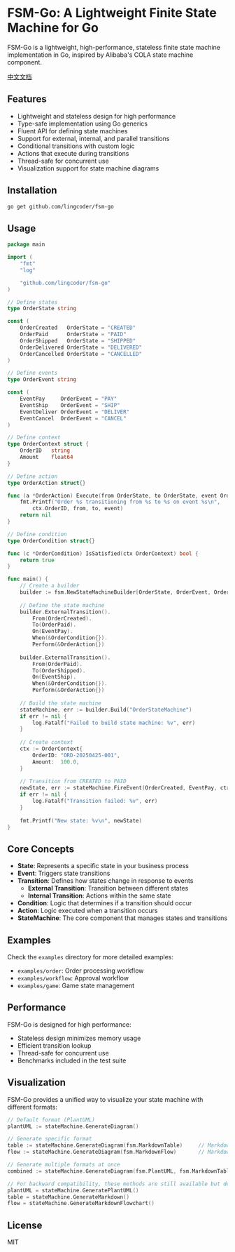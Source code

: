 # FSM-Go: A Lightweight Finite State Machine for Go

FSM-Go is a lightweight, high-performance, stateless finite state machine implementation in Go, inspired by Alibaba's COLA state machine component.

[中文文档](README-zh.md)

## Features

- Lightweight and stateless design for high performance
- Type-safe implementation using Go generics
- Fluent API for defining state machines
- Support for external, internal, and parallel transitions
- Conditional transitions with custom logic
- Actions that execute during transitions
- Thread-safe for concurrent use
- Visualization support for state machine diagrams

## Installation

```bash
go get github.com/lingcoder/fsm-go
```

## Usage

```go
package main

import (
	"fmt"
	"log"

	"github.com/lingcoder/fsm-go"
)

// Define states
type OrderState string

const (
	OrderCreated   OrderState = "CREATED"
	OrderPaid      OrderState = "PAID"
	OrderShipped   OrderState = "SHIPPED"
	OrderDelivered OrderState = "DELIVERED"
	OrderCancelled OrderState = "CANCELLED"
)

// Define events
type OrderEvent string

const (
	EventPay     OrderEvent = "PAY"
	EventShip    OrderEvent = "SHIP"
	EventDeliver OrderEvent = "DELIVER"
	EventCancel  OrderEvent = "CANCEL"
)

// Define context
type OrderContext struct {
	OrderID   string
	Amount    float64
}

// Define action
type OrderAction struct{}

func (a *OrderAction) Execute(from OrderState, to OrderState, event OrderEvent, ctx OrderContext) error {
	fmt.Printf("Order %s transitioning from %s to %s on event %s\n", 
		ctx.OrderID, from, to, event)
	return nil
}

// Define condition
type OrderCondition struct{}

func (c *OrderCondition) IsSatisfied(ctx OrderContext) bool {
	return true
}

func main() {
	// Create a builder
	builder := fsm.NewStateMachineBuilder[OrderState, OrderEvent, OrderContext]()
	
	// Define the state machine
	builder.ExternalTransition().
		From(OrderCreated).
		To(OrderPaid).
		On(EventPay).
		When(&OrderCondition{}).
		Perform(&OrderAction{})
	
	builder.ExternalTransition().
		From(OrderPaid).
		To(OrderShipped).
		On(EventShip).
		When(&OrderCondition{}).
		Perform(&OrderAction{})
	
	// Build the state machine
	stateMachine, err := builder.Build("OrderStateMachine")
	if err != nil {
		log.Fatalf("Failed to build state machine: %v", err)
	}
	
	// Create context
	ctx := OrderContext{
		OrderID: "ORD-20250425-001",
		Amount:  100.0,
	}
	
	// Transition from CREATED to PAID
	newState, err := stateMachine.FireEvent(OrderCreated, EventPay, ctx)
	if err != nil {
		log.Fatalf("Transition failed: %v", err)
	}
	
	fmt.Printf("New state: %v\n", newState)
}
```

## Core Concepts

- **State**: Represents a specific state in your business process
- **Event**: Triggers state transitions
- **Transition**: Defines how states change in response to events
  - **External Transition**: Transition between different states
  - **Internal Transition**: Actions within the same state
- **Condition**: Logic that determines if a transition should occur
- **Action**: Logic executed when a transition occurs
- **StateMachine**: The core component that manages states and transitions

## Examples

Check the `examples` directory for more detailed examples:

- `examples/order`: Order processing workflow
- `examples/workflow`: Approval workflow
- `examples/game`: Game state management

## Performance

FSM-Go is designed for high performance:

- Stateless design minimizes memory usage
- Efficient transition lookup
- Thread-safe for concurrent use
- Benchmarks included in the test suite

## Visualization

FSM-Go provides a unified way to visualize your state machine with different formats:

```go
// Default format (PlantUML)
plantUML := stateMachine.GenerateDiagram()

// Generate specific format
table := stateMachine.GenerateDiagram(fsm.MarkdownTable)     // Markdown table format
flow := stateMachine.GenerateDiagram(fsm.MarkdownFlow)       // Markdown flow chart format

// Generate multiple formats at once
combined := stateMachine.GenerateDiagram(fsm.PlantUML, fsm.MarkdownTable, fsm.MarkdownFlow)

// For backward compatibility, these methods are still available but deprecated
plantUML = stateMachine.GeneratePlantUML()
table = stateMachine.GenerateMarkdown()
flow = stateMachine.GenerateMarkdownFlowchart()
```

## License

MIT
